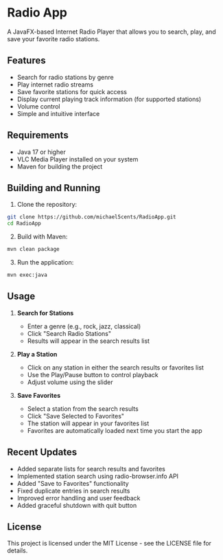 # Radio App

A JavaFX-based Internet Radio Player that allows you to search, play, and save your favorite radio stations.

## Features

- Search for radio stations by genre
- Play internet radio streams
- Save favorite stations for quick access
- Display current playing track information (for supported stations)
- Volume control
- Simple and intuitive interface

## Requirements

- Java 17 or higher
- VLC Media Player installed on your system
- Maven for building the project

## Building and Running

1. Clone the repository:
```bash
git clone https://github.com/michael5cents/RadioApp.git
cd RadioApp
```

2. Build with Maven:
```bash
mvn clean package
```

3. Run the application:
```bash
mvn exec:java
```

## Usage

1. **Search for Stations**
   - Enter a genre (e.g., rock, jazz, classical)
   - Click "Search Radio Stations"
   - Results will appear in the search results list

2. **Play a Station**
   - Click on any station in either the search results or favorites list
   - Use the Play/Pause button to control playback
   - Adjust volume using the slider

3. **Save Favorites**
   - Select a station from the search results
   - Click "Save Selected to Favorites"
   - The station will appear in your favorites list
   - Favorites are automatically loaded next time you start the app

## Recent Updates

- Added separate lists for search results and favorites
- Implemented station search using radio-browser.info API
- Added "Save to Favorites" functionality
- Fixed duplicate entries in search results
- Improved error handling and user feedback
- Added graceful shutdown with quit button

## License

This project is licensed under the MIT License - see the LICENSE file for details.
